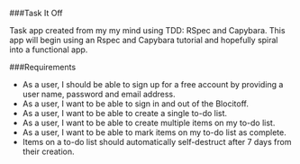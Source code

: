 ###Task It Off

Task app created from my my mind using TDD: RSpec and Capybara. This app will begin using an Rspec and Capybara tutorial and hopefully spiral into a functional app.

###Requirements

* As a user, I should be able to sign up for a free account by providing a user name, password and email address.
* As a user, I want to be able to sign in and out of the Blocitoff.
* As a user, I want to be able to create a single to-do list.
* As a user, I want to be able to create multiple items on my to-do list.
* As a user, I want to be able to mark items on my to-do list as complete.
* Items on a to-do list should automatically self-destruct after 7 days from their creation.

